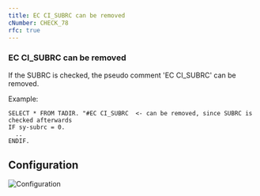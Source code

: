 ```yaml
---
title: EC CI_SUBRC can be removed
cNumber: CHECK_78
rfc: true
---
```


### EC CI_SUBRC can be removed

If the SUBRC is checked, the pseudo comment 'EC CI_SUBRC' can be removed.

Example:

```abap
SELECT * FROM TADIR. "#EC CI_SUBRC  <- can be removed, since SUBRC is checked afterwards
IF sy-subrc = 0.
  ..
ENDIF.
```

## Configuration
![Configuration](/img/default_conf.png)
